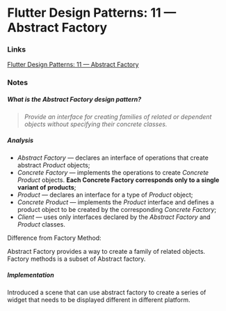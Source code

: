 # Flutter Design Patterns: 11 — Abstract Factory

### Links

[Flutter Design Patterns: 11 — Abstract Factory](https://medium.com/flutter-community/flutter-design-patterns-11-abstract-factory-7098112925d8)

### Notes

##### What is the Abstract Factory design pattern?

> *Provide an interface for creating families of related or dependent objects
> without specifying their concrete classes.*

##### Analysis

- *Abstract Factory* — declares an interface of operations that create abstract *Product* objects;
- *Concrete Factory* — implements the operations to create *Concrete Product* objects. **Each Concrete Factory corresponds only to a single variant of products**;
- *Product* — declares an interface for a type of *Product* object;
- *Concrete Product* — implements the *Product* interface and defines a product object to be created by the corresponding *Concrete Factory*;
- *Client* — uses only interfaces declared by the *Abstract Factory* and *Product* classes.

Difference from Factory Method:

Abstract Factory provides a way to create a family of related objects. Factory methods is a subset of Abstract factory.

##### Implementation

Introduced a scene that can use abstract factory to create a series of widget that needs to be displayed different in different platform.

